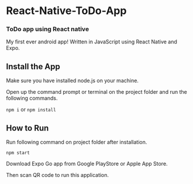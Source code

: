 # React-Native-ToDo-App
### ToDo app using React native
My first ever android app! Written in JavaScript using React Native and Expo.
## Install the App
Make sure you have installed node.js on your machine.

Open up the command prompt or terminal on the project folder and run the following commands.

`npm i` or `npm install`

## How to Run
Run following command on project folder after installation.

`npm start`

Download Expo Go app from Google PlayStore or Apple App Store.

Then scan QR code to run this application.


